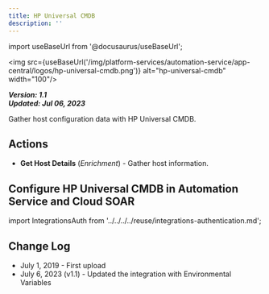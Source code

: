 ```yaml
---
title: HP Universal CMDB
description: ''
---
```

import useBaseUrl from '@docusaurus/useBaseUrl';

<img src={useBaseUrl('/img/platform-services/automation-service/app-central/logos/hp-universal-cmdb.png')} alt="hp-universal-cmdb" width="100"/>

***Version: 1.1  
Updated: Jul 06, 2023***

Gather host configuration data with HP Universal CMDB.

## Actions

* **Get Host Details** (*Enrichment*) - Gather host information.

## Configure HP Universal CMDB in Automation Service and Cloud SOAR

import IntegrationsAuth from '../../../../reuse/integrations-authentication.md';

<IntegrationsAuth/>

## Change Log

* July 1, 2019 - First upload
* July 6, 2023 (v1.1) - Updated the integration with Environmental Variables
